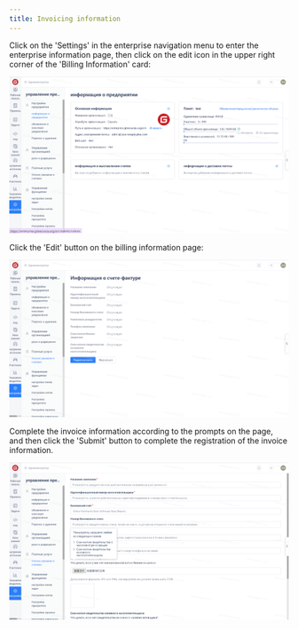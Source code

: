 ```yaml
---
title: Invoicing information
---
```


Click on the 'Settings' in the enterprise navigation menu to enter the enterprise information page, then click on the edit icon in the upper right corner of the 'Billing Information' card:

![Image Description](assets/image406.png)

Click the 'Edit' button on the billing information page:

![Image Description](assets/image407.png)

Complete the invoice information according to the prompts on the page, and then click the 'Submit' button to complete the registration of the invoice information.

![Image Description](assets/image408.png)